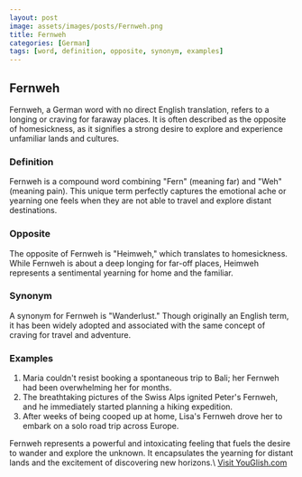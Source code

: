 ```yaml
---
layout: post
image: assets/images/posts/Fernweh.png
title: Fernweh
categories: [German]
tags: [word, definition, opposite, synonym, examples]
---
```


## Fernweh

Fernweh, a German word with no direct English translation, refers to a longing or craving for faraway places. It is often described as the opposite of homesickness, as it signifies a strong desire to explore and experience unfamiliar lands and cultures.

### Definition
Fernweh is a compound word combining "Fern" (meaning far) and "Weh" (meaning pain). This unique term perfectly captures the emotional ache or yearning one feels when they are not able to travel and explore distant destinations.

### Opposite
The opposite of Fernweh is "Heimweh," which translates to homesickness. While Fernweh is about a deep longing for far-off places, Heimweh represents a sentimental yearning for home and the familiar.

### Synonym
A synonym for Fernweh is "Wanderlust." Though originally an English term, it has been widely adopted and associated with the same concept of craving for travel and adventure.

### Examples
1. Maria couldn't resist booking a spontaneous trip to Bali; her Fernweh had been overwhelming her for months.
2. The breathtaking pictures of the Swiss Alps ignited Peter's Fernweh, and he immediately started planning a hiking expedition.
3. After weeks of being cooped up at home, Lisa's Fernweh drove her to embark on a solo road trip across Europe.

Fernweh represents a powerful and intoxicating feeling that fuels the desire to wander and explore the unknown. It encapsulates the yearning for distant lands and the excitement of discovering new horizons.\ <a id="yg-widget-0" class="youglish-widget" data-query="Fernweh" data-lang="german" data-components="8412" data-auto-start="0" data-bkg-color="theme_light" data-title="How%20to%20pronounce%20Fernweh%20in%20German"  rel="nofollow" href="https://youglish.com">Visit YouGlish.com</a><script async src="https://youglish.com/public/emb/widget.js" charset="utf-8"></script>